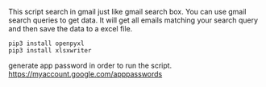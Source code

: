 This script search in gmail just like gmail search box. You can use gmail search queries to get data.
It will get all emails matching your search query and then save the data to a excel file.

```
pip3 install openpyxl
pip3 install xlsxwriter
```

generate app password in order to run the script. https://myaccount.google.com/apppasswords
